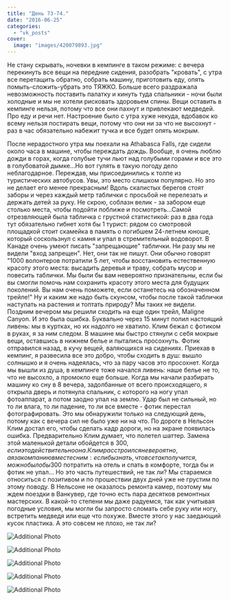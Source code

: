 ```yaml
---
title: "День 73-74."
date: "2016-06-25"
categories: 
  - "vk_posts"
cover:
  image: "images/420079893.jpg"
---
```


Не стану скрывать, ночевки в кемпинге в таком режиме: с вечера перекинуть все вещи на передние сидения, разобрать "кровать", с утра все перетащить обратно, собрать машину, приготовить еду, опять помыть-сложить-убрать это ТЯЖКО. Больше всего раздражала невозможность поставить палатку и кинуть туда спальники - ночи были холодные и мы не хотели рисковать здоровьем спины. Вещи оставить в кемпинге нельзя, потому что все они пахнут и привлекают медведей. Про еду и речи нет. Настроение было с утра хуже некуда, вдобавок ко всему нельзя постирать вещи, потому что они ни за что не высохнут - раз в час обязательно набежит тучка и все будет опять мокрым.

<!--more-->

После нерадостного утра мы поехали на Athabasca Falls, где сидели около часа в машине, чтобы переждать дождь. Вообще, я очень люблю дожди в горах, когда голубые тучи льют над голубыми горами и все это в голубоватой дымке...Но вот гулять в такую погоду дело неблагодарное. Переждав, мы присоединились к толпе из туристических автобусов. Увы, это место слишком популярно. Но это не делает его менее прекрасным! Вдоль скалистых берегов стоят заборы и через каждый метр таблички с просьбой не перелезать и держать детей за руку. Не скрою, соблазн велик - за забором еще столько места, чтобы подойти поближе и посмотреть...Самой отрезвляющей была табличка с грустной статистикой: раз в два года тут обязательно гибнет хотя бы 1 турист: рядом со смотровой площадкой стоит скамейка в память о погибшем 24-летнем юноше, который соскользнул с камня и упал в стремительный водоворот. В Канаде очень умеют писать "запрещающие" таблички. Ни разу мы не видели "вход запрещен". Нет, они так не пишут. Они обычно говорят "1000 волонтеров потратили 5 лет, чтобы восстановить естественную красоту этого места: высадить деревья и траву, собрать мусор и повесить таблички. Мы были бы вам невероятно признательны, если бы вы смогли помочь нам сохранить красоту этого места для будущих поколений. Вы нам очень поможете, если останетесь на обозначенном трейле!" Ну и каким же надо быть скунсом, чтобы после такой таблички наступать на растения и топтать природу? Мы таких не видели. Поздним вечером мы решили сходить на еще один трейл, Maligne Canyon. И это была ошибка. Буквально через 15 минут полил настоящий ливень: мы в куртках, но их надолго не хватило. Клим бежал с фотиком в руках, я за ним следом. В машине мы быстро стянули с себя мокрые вещи, оставшись в нижнем белье и пытались просохнуть. Фотик отправился назад, в кучу вещей, валяющихся на сидениях. Приехав в кемпинг, я развесила все это добро, чтобы сходить в душ: вышло солнышко и я очень надеялась, что за пару часов это просохнет. Когда мы вышли из душа, в кемпинге тоже начался ливень: наше белье не то, что не высохло, а промокло еще больше. Когда мы начали разбирать машину ко сну в 8 вечера, задолбанные от всего происходящего, я открыла дверь и потянула спальник, с которого на ногу упал фотоаппарат, а потом заодно упал на землю. Удар был не сильный, но то ли влага, то ли падение, то ли все вместе - фотик перестал фотографировать. Это мы обнаружили только на следующий день, потому как с вечера сил не было уже ни на что. По дороге в Нельсон Клим достал его, чтобы сделать кадр дороги, но на экране появилась ошибка. Предварительно Клим думает, что полетел шаттер. Замена этой маленькой детали обойдется в 300$, если это действительно она. Клим расстроился невероятно, а я за компанию вместе с ним: если бы знать, что все так получится, можно было бы 300$ потратить на отель и спать в комфорте, тогда бы и фотик не упал... Но это часть путешествий, не так ли? Мы стараемся относиться с позитивом и по прошествии двух дней уже не грустим по этому поводу. В Нельсоне не оказалось ремонта камер, поэтому мы ждем поездки в Ванкувер, где точно есть пара десятков ремонтных мастерских. В какой-то степени мы даже радуемся, так как учитывая погодные условия, мы могли бы запросто сломать себе руку или ногу, встретить медведя или еще что похуже. Вместе этого у нас заедающий кусок пластика. А это совсем не плохо, не так ли?

![Additional Photo](https://vodpop.ru/wp-content/uploads/2023/07/420079897.jpg)

![Additional Photo](https://vodpop.ru/wp-content/uploads/2023/07/420079894.jpg)

![Additional Photo](https://vodpop.ru/wp-content/uploads/2023/07/420079900.jpg)

![Additional Photo](https://vodpop.ru/wp-content/uploads/2023/07/420079898.jpg)

![Additional Photo](https://vodpop.ru/wp-content/uploads/2023/07/420080105.jpg)
